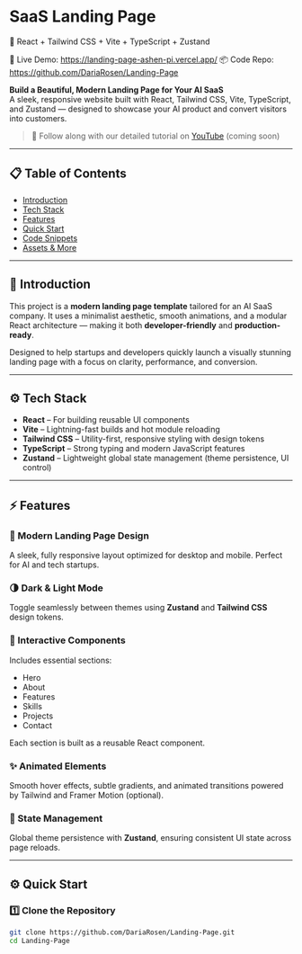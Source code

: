 # SaaS Landing Page

🚀 React + Tailwind CSS + Vite + TypeScript + Zustand  

🔗 Live Demo: https://landing-page-ashen-pi.vercel.app/
📦 Code Repo: https://github.com/DariaRosen/Landing-Page

**Build a Beautiful, Modern Landing Page for Your AI SaaS**  
A sleek, responsive website built with React, Tailwind CSS, Vite, TypeScript, and Zustand — designed to showcase your AI product and convert visitors into customers.  

> 🎥 Follow along with our detailed tutorial on [YouTube](https://www.youtube.com/) (coming soon)  

---

## 📋 Table of Contents  
- [Introduction](#-introduction)  
- [Tech Stack](#-tech-stack)  
- [Features](#-features)  
- [Quick Start](#-quick-start)  
- [Code Snippets](#-code-snippets)  
- [Assets & More](#-assets--more)  

---

## 🌟 Introduction  
This project is a **modern landing page template** tailored for an AI SaaS company. It uses a minimalist aesthetic, smooth animations, and a modular React architecture — making it both **developer-friendly** and **production-ready**.  

Designed to help startups and developers quickly launch a visually stunning landing page with a focus on clarity, performance, and conversion.  

---

## ⚙️ Tech Stack  
- **React** – For building reusable UI components  
- **Vite** – Lightning-fast builds and hot module reloading  
- **Tailwind CSS** – Utility-first, responsive styling with design tokens  
- **TypeScript** – Strong typing and modern JavaScript features  
- **Zustand** – Lightweight global state management (theme persistence, UI control)  

---

## ⚡️ Features  

### 🎨 Modern Landing Page Design  
A sleek, fully responsive layout optimized for desktop and mobile. Perfect for AI and tech startups.  

### 🌗 Dark & Light Mode  
Toggle seamlessly between themes using **Zustand** and **Tailwind CSS** design tokens.  

### 🧩 Interactive Components  
Includes essential sections:  
- Hero  
- About  
- Features  
- Skills  
- Projects  
- Contact  

Each section is built as a reusable React component.  

### ✨ Animated Elements  
Smooth hover effects, subtle gradients, and animated transitions powered by Tailwind and Framer Motion (optional).  

### 🧠 State Management  
Global theme persistence with **Zustand**, ensuring consistent UI state across page reloads.  

---

## ⚙️ Quick Start  

### 1️⃣ Clone the Repository  
```bash
git clone https://github.com/DariaRosen/Landing-Page.git
cd Landing-Page
